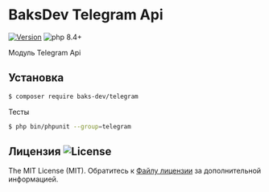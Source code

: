 # BaksDev Telegram Api

[![Version](https://img.shields.io/badge/version-7.2.4-blue)](https://github.com/baks-dev/telegram/releases)
![php 8.4+](https://img.shields.io/badge/php-min%208.4-red.svg)

Модуль Telegram Api

## Установка

``` bash
$ composer require baks-dev/telegram
```

Тесты

``` bash
$ php bin/phpunit --group=telegram
```

## Лицензия ![License](https://img.shields.io/badge/MIT-green)

The MIT License (MIT). Обратитесь к [Файлу лицензии](LICENSE.md) за дополнительной информацией.

